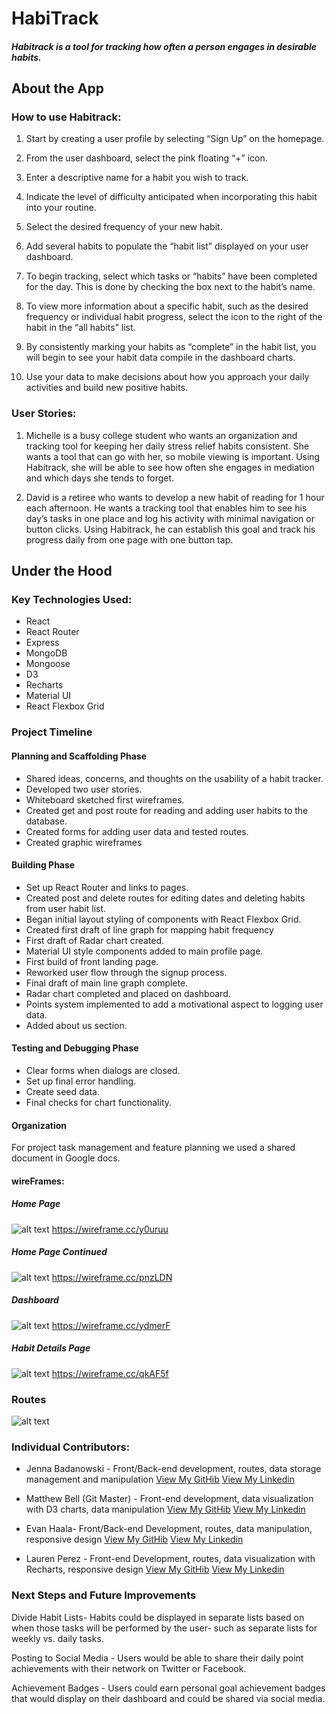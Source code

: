 # HabiTrack


##### Habitrack is a tool for tracking how often a person engages in desirable habits.


## About the App

### How to use Habitrack:

1. Start by creating a user profile by selecting “Sign Up” on the homepage.

2. From the user dashboard, select the pink floating “+” icon.

3. Enter a descriptive name for a habit you wish to track.

4. Indicate the level of difficulty anticipated when incorporating this habit into your routine.

5. Select the desired frequency of your new habit.

6. Add several habits to populate the “habit list” displayed on your user dashboard.

7. To begin tracking, select which tasks or “habits” have been completed for the day. This is done by checking the box next to the habit’s name.

8. To view more information about a specific habit, such as the desired frequency or individual habit progress, select the icon to the right of the habit in the “all habits” list.

9. By consistently marking your habits as “complete” in the habit list, you will begin to see your habit data compile in the dashboard charts.

10. Use your data to make decisions about how you approach your daily activities and build new positive habits.


### User Stories:

1. Michelle is a busy college student who wants an organization and tracking tool for keeping her daily stress relief habits consistent. She wants a tool that can go with her, so mobile viewing is important. Using Habitrack, she will be able to see how often she engages in mediation and which days she tends to forget.

2. David is a retiree who wants to develop a new habit of reading for 1 hour each afternoon. He wants a tracking tool that enables him to see his day’s tasks in one place and log his activity with minimal navigation or button clicks. Using Habitrack, he can establish this goal and track his progress daily from one page with one button tap.



## Under the Hood

### Key Technologies Used:

* React
* React Router
* Express
* MongoDB
* Mongoose
* D3
* Recharts
* Material UI
* React Flexbox Grid


### Project Timeline

#### Planning  and Scaffolding Phase

* Shared ideas, concerns, and thoughts on the usability of a habit tracker.
* Developed two user stories.
* Whiteboard sketched first wireframes.
* Created get and post route for reading and adding user habits to the database.
* Created forms for adding user data and tested routes.
* Created graphic wireframes

#### Building  Phase

* Set up React Router and links to pages.
* Created post and delete routes for editing dates and deleting habits from user habit list.
* Began initial layout styling of components with React Flexbox Grid.
* Created first draft of line graph for mapping habit frequency
* First draft of Radar chart created.
* Material UI style components added to main profile page.
* First build of front landing page.
* Reworked user flow through the signup process.
* Final draft of main line graph complete.
* Radar chart completed and placed on dashboard.
* Points system implemented to add a motivational aspect to logging user data.
* Added about us section.

#### Testing and Debugging Phase

* Clear forms when dialogs are closed.
* Set up final error handling.
* Create seed data.
* Final checks for chart functionality.

#### Organization

For project task management and feature planning we used a shared document in Google docs.

#### wireFrames:

##### Home Page
![alt text](/client/src/img/homepage1.png "Home Page 1")
https://wireframe.cc/y0uruu

##### Home Page Continued
![alt text](/client/src/img/homepage2.png "Home Page 2")
https://wireframe.cc/pnzLDN

##### Dashboard
![alt text](/client/src/img/dashboardpage.png "Dashboard Page")
https://wireframe.cc/ydmerF

##### Habit Details Page
![alt text](/client/src/img/habitdetails.png "Habit Details Page")
https://wireframe.cc/qkAF5f


### Routes
![alt text](/client/src/img/routes.png "Routes")


### Individual Contributors:

* Jenna Badanowski - Front/Back-end development, routes, data storage management and manipulation
[View My GitHib](http://github.com/jbadan)
[View My Linkedin](https://www.linkedin.com/in/jennabadanowski/)

* Matthew Bell (Git Master) - Front-end development, data visualization with D3 charts, data manipulation
[View My GitHib](https://github.com/Foozie3Moons)
[View My Linkedin](https://www.linkedin.com/in/matthew-bell-290/)

* Evan Haala- Front/Back-end Development, routes, data manipulation, responsive design
[View My GitHib](https://github.com/ehaala)
[View My Linkedin](https://www.linkedin.com/in/ejhaala/)

* Lauren Perez - Front-end Development, routes, data visualization with Recharts, responsive design
[View My GitHib](https://github.com/laurenperez)
[View My Linkedin](https://www.linkedin.com/in/lauren-ashley-perez/)



### Next Steps and Future Improvements

Divide Habit Lists- Habits could be displayed in separate lists based on when those tasks will be performed by the user- such as separate lists for weekly vs. daily tasks.

Posting to Social Media - Users would be able to share their daily point achievements with their network on Twitter or Facebook.

Achievement Badges - Users could earn personal goal achievement badges that would display on their dashboard and could be shared via social media.
